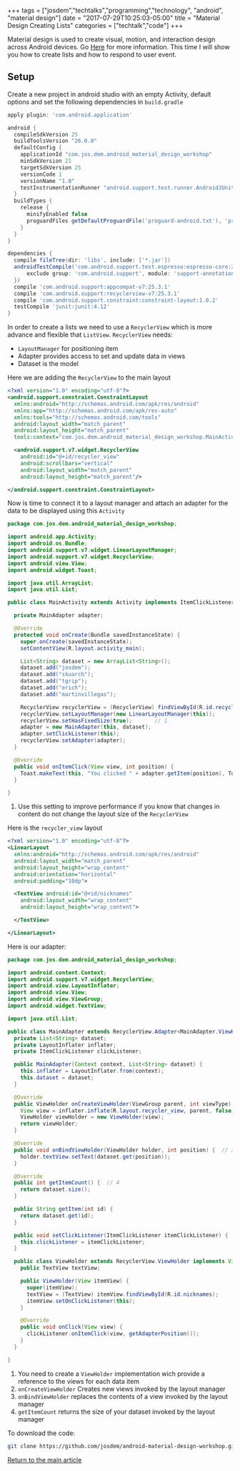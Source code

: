 +++
tags = ["josdem","techtalks","programming","technology", "android", "material design"]
date = "2017-07-29T10:25:03-05:00"
title = "Material Design Creating Lists"
categories = ["techtalk","code"]
+++

Material design is used to create visual, motion, and interaction design across Android devices. Go [Here](https://developer.android.com/training/material/index.html) for more information. This time I will show you how to create lists and how to respond to user event.

## Setup

Create a new project in android studio with an empty Activity, default options and set the following dependencies in `build.gradle`

```groovy
apply plugin: 'com.android.application'

android {
  compileSdkVersion 25
  buildToolsVersion "26.0.0"
  defaultConfig {
    applicationId "com.jos.dem.android_material_design_workshop"
    minSdkVersion 21
    targetSdkVersion 25
    versionCode 1
    versionName "1.0"
    testInstrumentationRunner "android.support.test.runner.AndroidJUnitRunner"
  }
  buildTypes {
    release {
      minifyEnabled false
      proguardFiles getDefaultProguardFile('proguard-android.txt'), 'proguard-rules.pro'
    }
  }
}

dependencies {
  compile fileTree(dir: 'libs', include: ['*.jar'])
  androidTestCompile('com.android.support.test.espresso:espresso-core:2.2.2', {
      exclude group: 'com.android.support', module: 'support-annotations'
  })
  compile 'com.android.support:appcompat-v7:25.3.1'
  compile 'com.android.support:recyclerview-v7:25.3.1'
  compile 'com.android.support.constraint:constraint-layout:1.0.2'
  testCompile 'junit:junit:4.12'
}
```

In order to create a lists we need to use a `RecyclerView` which is more advance and flexible that `ListView`. `RecyclerView` needs:

* `LayoutManager` for positioning item
* Adapter provides access to set and update data in views
* Dataset is the model

Here we are adding the `RecyclerView` to the main layout

```xml
<?xml version="1.0" encoding="utf-8"?>
<android.support.constraint.ConstraintLayout
  xmlns:android="http://schemas.android.com/apk/res/android"
  xmlns:app="http://schemas.android.com/apk/res-auto"
  xmlns:tools="http://schemas.android.com/tools"
  android:layout_width="match_parent"
  android:layout_height="match_parent"
  tools:context="com.jos.dem.android_material_design_workshop.MainActivity">

  <android.support.v7.widget.RecyclerView
    android:id="@+id/recycler_view"
    android:scrollbars="vertical"
    android:layout_width="match_parent"
    android:layout_height="match_parent"/>

</android.support.constraint.ConstraintLayout>
```

Now is time to connect it to a layout manager and attach an adapter for the data to be displayed using this `Activity`

```java
package com.jos.dem.android_material_design_workshop;

import android.app.Activity;
import android.os.Bundle;
import android.support.v7.widget.LinearLayoutManager;
import android.support.v7.widget.RecyclerView;
import android.view.View;
import android.widget.Toast;

import java.util.ArrayList;
import java.util.List;

public class MainActivity extends Activity implements ItemClickListener {

  private MainAdapter adapter;

  @Override
  protected void onCreate(Bundle savedInstanceState) {
    super.onCreate(savedInstanceState);
    setContentView(R.layout.activity_main);

    List<String> dataset = new ArrayList<String>();
    dataset.add("josdem");
    dataset.add("skuarch");
    dataset.add("tgrip");
    dataset.add("erich");
    dataset.add("martinvillegas");

    RecyclerView recyclerView = (RecyclerView) findViewById(R.id.recycler_view);
    recyclerView.setLayoutManager(new LinearLayoutManager(this));
    recyclerView.setHasFixedSize(true);       // 1
    adapter = new MainAdapter(this, dataset);
    adapter.setClickListener(this);
    recyclerView.setAdapter(adapter);
  }

  @Override
  public void onItemClick(View view, int position) {
    Toast.makeText(this, "You clicked " + adapter.getItem(position), Toast.LENGTH_SHORT).show();
  }

}
```

1. Use this setting to improve performance if you know that changes in content do not change the layout size of the `RecyclerView`

Here is the `recycler_view` layout

```xml
<?xml version="1.0" encoding="utf-8"?>
<LinearLayout
  xmlns:android="http://schemas.android.com/apk/res/android"
  android:layout_width="match_parent"
  android:layout_height="wrap_content"
  android:orientation="horizontal"
  android:padding="10dp">

  <TextView android:id="@+id/nicknames"
    android:layout_width="wrap_content"
    android:layout_height="wrap_content">

  </TextView>

</LinearLayout>

```

Here is our adapter:

```java
package com.jos.dem.android_material_design_workshop;

import android.content.Context;
import android.support.v7.widget.RecyclerView;
import android.view.LayoutInflater;
import android.view.View;
import android.view.ViewGroup;
import android.widget.TextView;

import java.util.List;

public class MainAdapter extends RecyclerView.Adapter<MainAdapter.ViewHolder> {
  private List<String> dataset;
  private LayoutInflater inflater;
  private ItemClickListener clickListener;

  public MainAdapter(Context context, List<String> dataset) {
    this.inflater = LayoutInflater.from(context);
    this.dataset = dataset;
  }

  @Override
  public ViewHolder onCreateViewHolder(ViewGroup parent, int viewType) {  // 2
    View view = inflater.inflate(R.layout.recycler_view, parent, false);
    ViewHolder viewHolder = new ViewHolder(view);
    return viewHolder;
  }

  @Override
  public void onBindViewHolder(ViewHolder holder, int position) {  // 3
    holder.textView.setText(dataset.get(position));
  }

  @Override
  public int getItemCount() {  // 4
    return dataset.size();
  }

  public String getItem(int id) {
    return dataset.get(id);
  }

  public void setClickListener(ItemClickListener itemClickListener) {
    this.clickListener = itemClickListener;
  }

  public class ViewHolder extends RecyclerView.ViewHolder implements View.OnClickListener { // 1
    public TextView textView;

    public ViewHolder(View itemView) {
      super(itemView);
      textView = (TextView) itemView.findViewById(R.id.nicknames);
      itemView.setOnClickListener(this);
    }

    @Override
    public void onClick(View view) {
      clickListener.onItemClick(view, getAdapterPosition());
    }
  }

}
```

1. You need to create a `ViewHolder` implementation wich provide a reference to the views for each data item
2. `onCreateViewHolder` Creates new views invoked by the layout manager
3. `onBindViewHolder` replaces the contents of a view invoked by the layout manager
4. `getItemCount` returns the size of your dataset invoked by the layout manager


To download the code:

```bash
git clone https://github.com/josdem/android-material-design-workshop.git
```

[Return to the main article](/techtalk/android)
